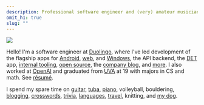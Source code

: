 ```yaml
---
description: Professional software engineer and (very) amateur musician in Pittsburgh, PA.
omit_h1: true
slug: ""
---
```


<img src="/img/tuba-rect-200.jpg" class="avatar right">

Hello! I'm a software engineer at [Duolingo](https://en.wikipedia.org/wiki/Duolingo), where I've led development of the flagship apps for [Android](https://blog.duolingo.com/migrating-duolingos-android-app-to-100-kotlin/), [web](https://www.duolingo.com/), and [Windows](https://apps.microsoft.com/detail/9wzdncrcv5xn), the API backend, the [DET](https://englishtest.duolingo.com/) app, [internal tooling](https://blog.duolingo.com/open-sourcing-metasearch-our-one-tool-to-search-them-all/), [open source](https://github.com/duolingo/), the [company blog](https://blog.duolingo.com/), and [more](/img/pit-wifi.png). I also worked at [OpenAI](https://en.wikipedia.org/wiki/OpenAI) and graduated from [UVA](https://en.wikipedia.org/wiki/University_of_Virginia) at 19 with majors in CS and math. See [résumé](/resume).

I spend my spare time on [guitar](/musescore-tab), [tuba](https://en.wikipedia.org/wiki/East_Winds_Symphonic_Band), [piano](https://soundcloud.com/artnc), volleyball, bouldering, [blogging](/blog), [crosswords](https://www.crosswordtournament.com/2023/standings/rank.htm), [trivia](https://learnedleague.com/profiles.php?91076), [languages](https://www.duolingo.com/profile/artnc), [travel](/camino-de-santiago), knitting, and [my dog](/img/snorlax.jpg).
